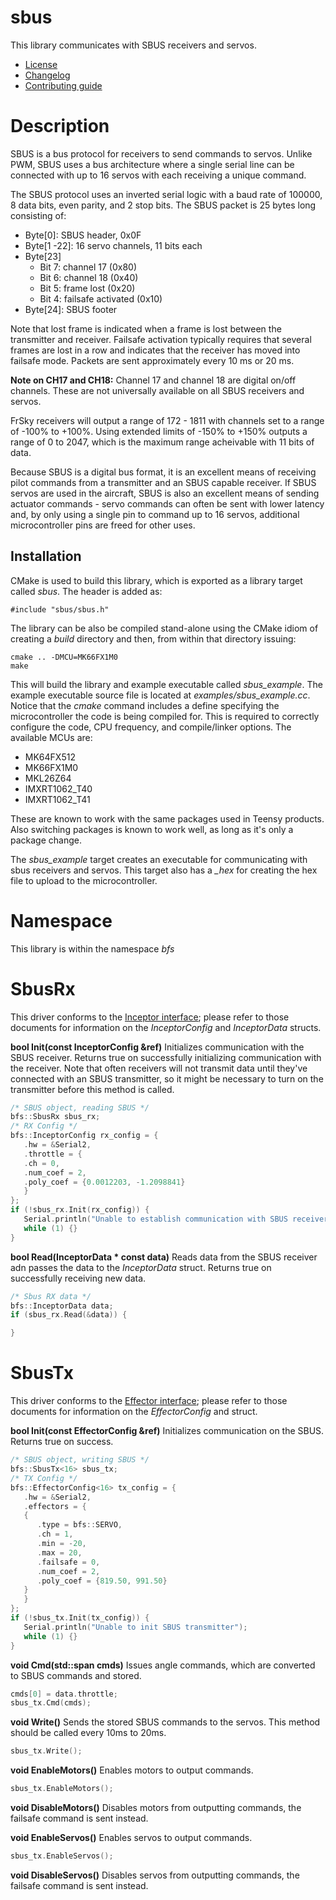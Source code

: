 # sbus
This library communicates with SBUS receivers and servos. 
   * [License](LICENSE.md)
   * [Changelog](CHANGELOG.md)
   * [Contributing guide](CONTRIBUTING.md)

# Description
SBUS is a bus protocol for receivers to send commands to servos. Unlike PWM, SBUS uses a bus architecture where a single serial line can be connected with up to 16 servos with each receiving a unique command.

The SBUS protocol uses an inverted serial logic with a baud rate of 100000, 8 data bits, even parity, and 2 stop bits. The SBUS packet is 25 bytes long consisting of:
   * Byte[0]: SBUS header, 0x0F
   * Byte[1 -22]: 16 servo channels, 11 bits each
   * Byte[23]
      * Bit 7: channel 17 (0x80)
      * Bit 6: channel 18 (0x40)
      * Bit 5: frame lost (0x20)
      * Bit 4: failsafe activated (0x10)
   * Byte[24]: SBUS footer

Note that lost frame is indicated when a frame is lost between the transmitter and receiver. Failsafe activation typically requires that several frames are lost in a row and indicates that the receiver has moved into failsafe mode. Packets are sent approximately every 10 ms or 20 ms. 

**Note on CH17 and CH18:** Channel 17 and channel 18 are digital on/off channels. These are not universally available on all SBUS receivers and servos.

FrSky receivers will output a range of 172 - 1811 with channels set to a range of -100% to +100%. Using extended limits of -150% to +150% outputs a range of 0 to 2047, which is the maximum range acheivable with 11 bits of data.

Because SBUS is a digital bus format, it is an excellent means of receiving pilot commands from a transmitter and an SBUS capable receiver. If SBUS servos are used in the aircraft, SBUS is also an excellent means of sending actuator commands - servo commands can often be sent with lower latency and, by only using a single pin to command up to 16 servos, additional microcontroller pins are freed for other uses.

## Installation
CMake is used to build this library, which is exported as a library target called *sbus*. The header is added as:

```
#include "sbus/sbus.h"
```

The library can be also be compiled stand-alone using the CMake idiom of creating a *build* directory and then, from within that directory issuing:

```
cmake .. -DMCU=MK66FX1M0
make
```

This will build the library and example executable called *sbus_example*. The example executable source file is located at *examples/sbus_example.cc*. Notice that the *cmake* command includes a define specifying the microcontroller the code is being compiled for. This is required to correctly configure the code, CPU frequency, and compile/linker options. The available MCUs are:
   * MK64FX512
   * MK66FX1M0
   * MKL26Z64
   * IMXRT1062_T40
   * IMXRT1062_T41

These are known to work with the same packages used in Teensy products. Also switching packages is known to work well, as long as it's only a package change.

The *sbus_example* target creates an executable for communicating with sbus receivers and servos. This target also has a *_hex* for creating the hex file to upload to the microcontroller. 

# Namespace
This library is within the namespace *bfs*

# SbusRx
This driver conforms to the [Inceptor interface](https://github.com/bolderflight/inceptor); please refer to those documents for information on the *InceptorConfig* and *InceptorData* structs.

**bool Init(const InceptorConfig &ref)** Initializes communication with the SBUS receiver. Returns true on successfully initializing communication with the receiver. Note that often receivers will not transmit data until they've connected with an SBUS transmitter, so it might be necessary to turn on the transmitter before this method is called.

```C++
/* SBUS object, reading SBUS */
bfs::SbusRx sbus_rx;
/* RX Config */
bfs::InceptorConfig rx_config = {
   .hw = &Serial2,
   .throttle = {
   .ch = 0,
   .num_coef = 2,
   .poly_coef = {0.0012203, -1.2098841}
   }
};
if (!sbus_rx.Init(rx_config)) {
   Serial.println("Unable to establish communication with SBUS receiver");
   while (1) {}
}
```

**bool Read(InceptorData * const data)** Reads data from the SBUS receiver adn passes the data to the *InceptorData* struct. Returns true on successfully receiving new data.

```C++
/* Sbus RX data */
bfs::InceptorData data;
if (sbus_rx.Read(&data)) {

}
```

# SbusTx
This driver conforms to the [Effector interface](https://github.com/bolderflight/effector); please refer to those documents for information on the *EffectorConfig* and struct.

**bool Init(const EffectorConfig &ref)** Initializes communication on the SBUS. Returns true on success.

```C++
/* SBUS object, writing SBUS */
bfs::SbusTx<16> sbus_tx;
/* TX Config */
bfs::EffectorConfig<16> tx_config = {
   .hw = &Serial2,
   .effectors = {
   {
      .type = bfs::SERVO,
      .ch = 1,
      .min = -20,
      .max = 20,
      .failsafe = 0,
      .num_coef = 2,
      .poly_coef = {819.50, 991.50}
   }
   }
};
if (!sbus_tx.Init(tx_config)) {
   Serial.println("Unable to init SBUS transmitter");
   while (1) {}
}
```

**void Cmd(std::span<float> cmds)** Issues angle commands, which are converted to SBUS commands and stored.

```C++
cmds[0] = data.throttle;
sbus_tx.Cmd(cmds);
```

**void Write()** Sends the stored SBUS commands to the servos. This method should be called every 10ms to 20ms.

```C++
sbus_tx.Write();
```

**void EnableMotors()** Enables motors to output commands.

```C++
sbus_tx.EnableMotors();
```

**void DisableMotors()** Disables motors from outputting commands, the failsafe command is sent instead.

**void EnableServos()** Enables servos to output commands.

```C++
sbus_tx.EnableServos();
```

**void DisableServos()** Disables servos from outputting commands, the failsafe command is sent instead.
